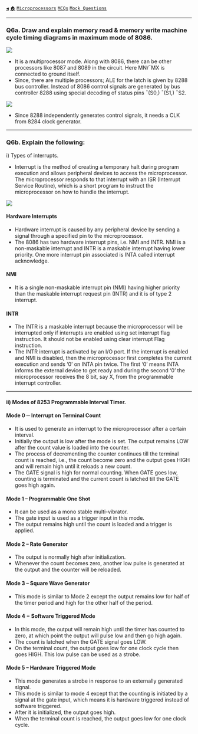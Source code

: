 [`◀`](/mp/previous-years/may-19/) [`🏠`](/) [`Microprocessors`](/mp/) [`MCQs`](/mp/mcqs) [`Mock Questions`](/mp/mock/)

<hr />

### Q6a. Draw and explain memory read & memory write machine cycle timing diagrams in maximum mode of 8086.

![](https://i.imgur.com/jyhSy2L.webp)

* It is a multiprocessor mode. 
Along with 8086, there can be other processors like 8087 and 8089 in the circuit. 
Here MN/¯MX is connected to ground itself.
* Since, there are multiple processors; ALE for the latch is given by 8288 bus controller. 
Instead of 8086 control signals are generated by bus controller 8288 using special decoding 
of status pins ¯(S0,) ¯(S1,) ¯S2.

![](https://i.imgur.com/2ir9qU3.webp)

* Since 8288 independently generates control signals, it needs a CLK from 8284 clock generator.

<hr />

### Q6b. Explain the following:

i) Types of interrupts.

* Interrupt is the method of creating a temporary halt during program execution and allows 
peripheral devices to access the microprocessor. 
The microprocessor responds to that interrupt with an ISR (Interrupt Service Routine), 
which is a short program to instruct the microprocessor on how to handle the interrupt.

![](https://www.tutorialspoint.com/microprocessor/images/interrupts.jpg)

#### Hardware Interrupts

* Hardware interrupt is caused by any peripheral device by sending a signal through a 
specified pin to the microprocessor.
* The 8086 has two hardware interrupt pins, i.e. NMI and INTR. 
NMI is a non-maskable interrupt and INTR is a maskable interrupt having lower priority. 
One more interrupt pin associated is INTA called interrupt acknowledge.

#### NMI

* It is a single non-maskable interrupt pin (NMI) having higher priority than the maskable 
interrupt request pin (INTR) and it is of type 2 interrupt.

#### INTR

* The INTR is a maskable interrupt because the microprocessor will be interrupted only if 
interrupts are enabled using set interrupt flag instruction. 
It should not be enabled using clear interrupt Flag instruction.
* The INTR interrupt is activated by an I/O port. 
If the interrupt is enabled and NMI is disabled, then the microprocessor first completes 
the current execution and sends ‘0’ on INTA pin twice. 
The first ‘0’ means INTA informs the external device to get ready and during the second 
‘0’ the microprocessor receives the 8 bit, say X, from the programmable interrupt controller.

<hr />

#### ii) Modes of 8253 Programmable Interval Timer.

#### Mode 0 ─ Interrupt on Terminal Count

* It is used to generate an interrupt to the microprocessor after a certain interval.
* Initially the output is low after the mode is set. The output remains LOW after the count value is loaded into the counter.
* The process of decrementing the counter continues till the terminal count is reached, i.e., the count become zero and the output goes HIGH and will remain high until it reloads a new count.
* The GATE signal is high for normal counting. When GATE goes low, counting is terminated and the current count is latched till the GATE goes high again.

#### Mode 1 – Programmable One Shot

* It can be used as a mono stable multi-vibrator.
* The gate input is used as a trigger input in this mode.
* The output remains high until the count is loaded and a trigger is applied.

#### Mode 2 – Rate Generator

* The output is normally high after initialization.
* Whenever the count becomes zero, another low pulse is generated at the output and 
the counter will be reloaded.

#### Mode 3 – Square Wave Generator

* This mode is similar to Mode 2 except the output remains low for half of the timer period and high for the other half of the period.

#### Mode 4 − Software Triggered Mode

* In this mode, the output will remain high until the timer has counted to zero, at which point the output will pulse low and then go high again.
* The count is latched when the GATE signal goes LOW.
* On the terminal count, the output goes low for one clock cycle then goes HIGH. This low pulse can be used as a strobe.

#### Mode 5 – Hardware Triggered Mode

* This mode generates a strobe in response to an externally generated signal.
* This mode is similar to mode 4 except that the counting is initiated by a signal at the gate input, which means it is hardware triggered instead of software triggered.
* After it is initialized, the output goes high.
* When the terminal count is reached, the output goes low for one clock cycle.
